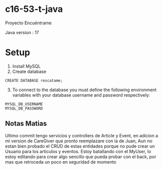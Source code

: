 # c16-53-t-java

Proyecto Encuéntrame

Java version : 17 

# Setup

1. Install MySQL
2. Create database 

```
CREATE DATABASE rescatame;
```

3. To connect to the database you must define the following environment variables with your database username and password respectively:

```
MYSQL_DB_USERNAME
MYSQL_DB_PASSWORD
```

## Notas Matias
Ultimo commit tengo servicios y controllers de Article y Event, en adicion a mi version de CareGiver que pronto reemplazare con la de Juan, Aun no estan bien probado el CRUD de estas entidades porque no pude crear un Usuario para los articulos y eventos.
Estoy batallando con el MyUser, lo estoy editando para crear algo sencillo que pueda probar con el back, por mas que retroceda un poco en seguridad de momento

